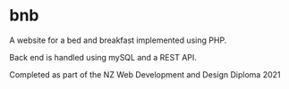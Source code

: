 # bnb
A website for a bed and breakfast implemented using PHP.

Back end is handled using mySQL and a REST API.

Completed as part of the NZ Web Development and Design Diploma 2021
